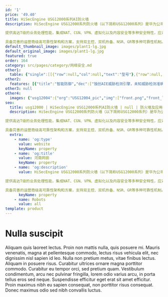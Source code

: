 ```yaml
---
id: '1'
price: '49.40'
title: HiSecEngine USG12000系列AI防火墙
description: HiSecEngine USG12000系列防火墙（以下简称USG12000系列）是华为公司推出的首款T级AI防火墙，在网络边界实时防护已知与未知威胁，为大型数据中心、园区网络提供领先的安全防护能力。USG12000系列采用先进的硬件架构设计，应用多种绿色节能创新技术，大幅降低设备能源消耗。提供全类型接口板，单槽位接口密度最高可达18x100GE，满足大流量需求。

提供高达T级的业务处理性能，集成NAT、CGN、VPN、虚拟化以及内容安全等多种安全特性，应对新时代大流量、多业务威胁防御场景。

具备完善的运营商级高可靠性架构和方案，支持双主控、双机热备、NSR、GR等多种可靠性机制。采用基于硬件的软件完整性校验，避免非法软件运行，打造安全基石。USG12000系列包含USG12004和USG12008型号，用户可以根据不同的网络需求进行灵活的选择。
default_thumbnail_image: images/plant1-lg.jpg
default_original_image: images/plant1-lg.jpg
featured: true
order: 164
category: src/pages/category/网络安全.md
other1: 
  table: {"single":[[{"row":null,"col":null,"text":"型号"},{"row":null,"col":null,"text":"USG12004"},{"row":null,"col":null,"text":"USG12008"}],[{"row":null,"col":null,"text":"接口"},{"row":null,"col":null,"text":"24端口10GBase LAN/WAN-SFP+ + 2端口100GBase-QSFP28接口板\n24端口10GBase LAN/WAN-SFP+ + 4端口100GBase-QSFP28接口板\n48端口10GBase LAN/WAN-SFP+接口板"},{"row":null,"col":null,"text":"24端口10GBase LAN/WAN-SFP+ + 2端口100GBase-QSFP28接口板\n24端口10GBase LAN/WAN-SFP+ + 4端口100GBase-QSFP28接口板\n48端口10GBase LAN/WAN-SFP+接口板\n18端口100GBase-QSFP28接口板"}],[{"row":null,"col":null,"text":"产品形态"},{"row":null,"col":null,"text":"9.8U"},{"row":null,"col":null,"text":"15.8U"}],[{"row":null,"col":null,"text":"宽×深×高(mm)"},{"row":null,"col":null,"text":"442 × 874 × 438"},{"row":null,"col":null,"text":"442 × 874 × 703"}],[{"row":null,"col":null,"text":"输入额定电压"},{"row":null,"col":null,"text":"直流（DC）：-48V/-60V\n交流（AC）：220V；50Hz/60Hz\n高压直流（HVDC）：240V/380V"},{"row":null,"col":null,"text":"直流（DC）：-48V/-60V\n交流（AC）：220V；50Hz/60Hz\n高压直流（HVDC）：240V/380V"}],[{"row":null,"col":null,"text":"输入电压范围"},{"row":null,"col":null,"text":"直流（DC）：-40V～-72V\n交流（AC）：176V～290V；45Hz～65Hz\n高压直流（HVDC）：188V～288V / 260V~400V"},{"row":null,"col":null,"text":"直流（DC）：-40V～-72V\n交流（AC）：176V～290V；45Hz～65Hz\n高压直流（HVDC）：188V～288V / 260V~400V"}],[{"row":null,"col":null,"text":"最大输入电流"},{"row":null,"col":null,"text":"直流（DC）：58.5A @ -40V\n交流（AC）：16A @ 200V ; 18.5A @ 176V\n高压直流（HVDC）：18A @ 188V ; 13A @ 260V"},{"row":null,"col":null,"text":"直流（DC）：62A @ -40V\n交流（AC）：16A @ 200V ; 18.5A @ 176V\n高压直流（HVDC）：18A @ 188V ; 13A @ 260V"}],[{"row":null,"col":null,"text":"风扇类型"},{"row":null,"col":null,"text":"可插拔风扇"},{"row":null,"col":null,"text":"可插拔风扇"}],[{"row":null,"col":null,"text":"电源冗余"},{"row":null,"col":null,"text":"支持"},{"row":null,"col":null,"text":"支持"}],[{"row":null,"col":null,"text":"重量（空配，不含包材）"},{"row":null,"col":null,"text":"USG12004-DC：81kg\nUSG12004-AC：76kg"},{"row":null,"col":null,"text":"USG12008-DC：100kg\nUSG12008-AC：94kg"}],[{"row":null,"col":null,"text":"重量（满配，不含包材）"},{"row":null,"col":null,"text":"USG12004-DC：141.4kg\nUSG12004-AC：142.6kg"},{"row":null,"col":null,"text":"USG12008-DC：245.6kg\nUSG12008-AC：244.8kg"}]]}
other2:
  features: [{"title":"智能防御","dec":["独创AIE威胁检测引擎，未知威胁检测准确率高达99%以上"]},{"title":"极速高密","dec":["创新银河安全硬件平台，使能整机最大业务处理能力4.8T"]},{"title":"极简运维","dec":["智能安全运维平台，OPEX降低80%以上"]}]
other3: null
other4:
  images: {"usg12004":{"org":"USG12004_pic","img":["front.png","front_left.png","front_right.png","front_top.png","rear.png"]}}
seo:
  title: usg12000 | HiSecEngine USG12000系列AI防火墙 | null | 防火墙及应用安全网关 | 网络安全 | 企业网络
  description: HiSecEngine USG12000系列防火墙（以下简称USG12000系列）是华为公司推出的首款T级AI防火墙，在网络边界实时防护已知与未知威胁，为大型数据中心、园区网络提供领先的安全防护能力。USG12000系列采用先进的硬件架构设计，应用多种绿色节能创新技术，大幅降低设备能源消耗。提供全类型接口板，单槽位接口密度最高可达18x100GE，满足大流量需求。

提供高达T级的业务处理性能，集成NAT、CGN、VPN、虚拟化以及内容安全等多种安全特性，应对新时代大流量、多业务威胁防御场景。

具备完善的运营商级高可靠性架构和方案，支持双主控、双机热备、NSR、GR等多种可靠性机制。采用基于硬件的软件完整性校验，避免非法软件运行，打造安全基石。USG12000系列包含USG12004和USG12008型号，用户可以根据不同的网络需求进行灵活的选择。
  extra:
    - name: 'og:type'
      value: website
      keyName: property
    - name: 'og:title'
      value: 河南网田
      keyName: property
    - name: 'og:description'
      value: HiSecEngine USG12000系列防火墙（以下简称USG12000系列）是华为公司推出的首款T级AI防火墙，在网络边界实时防护已知与未知威胁，为大型数据中心、园区网络提供领先的安全防护能力。USG12000系列采用先进的硬件架构设计，应用多种绿色节能创新技术，大幅降低设备能源消耗。提供全类型接口板，单槽位接口密度最高可达18x100GE，满足大流量需求。

提供高达T级的业务处理性能，集成NAT、CGN、VPN、虚拟化以及内容安全等多种安全特性，应对新时代大流量、多业务威胁防御场景。

具备完善的运营商级高可靠性架构和方案，支持双主控、双机热备、NSR、GR等多种可靠性机制。采用基于硬件的软件完整性校验，避免非法软件运行，打造安全基石。USG12000系列包含USG12004和USG12008型号，用户可以根据不同的网络需求进行灵活的选择。
      keyName: property
    - name: Robots
      value: all
template: product
---
```


# Nulla suscipit

Aliquam quis laoreet lectus. Proin non mattis nulla, quis posuere mi. Mauris venenatis, magna at pellentesque commodo, lectus risus vehicula elit, nec dignissim nisl sapien id leo. Nulla non pretium metus, vitae finibus lectus. Aliquam in posuere risus. Curabitur ultrices ornare magna porttitor commodo. Curabitur eu tempor orci, sed pretium quam. Vestibulum condimentum, arcu nec pulvinar fringilla, lorem odio varius arcu, in porta tellus eros sed neque. Suspendisse efficitur eget erat sit amet efficitur. Proin maximus nibh eu sapien consequat, non porttitor risus consequat. Donec maximus odio sed nibh convallis luctus.